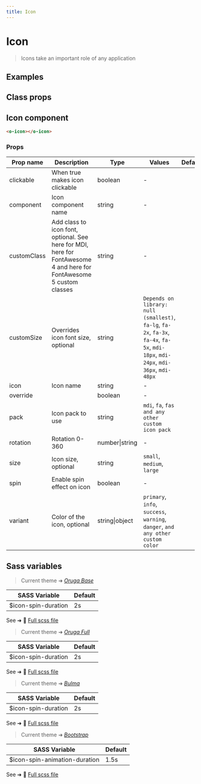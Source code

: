 ```yaml
---
title: Icon
---
```


# Icon

<div class="vp-doc">

> Icons take an important role of any application

<Carbon />
</div>

<div class="vp-example">

## Examples

<example-icon />

</div>
<div class="vp-example">

## Class props

<inspector-icon-viewer />

</div>

<div class="vp-doc">

## Icon component

```html
<o-icon></o-icon>
```

### Props

| Prop name   | Description                                                                                                          | Type           | Values                                                                                                                             | Default                                                |
| ----------- | -------------------------------------------------------------------------------------------------------------------- | -------------- | ---------------------------------------------------------------------------------------------------------------------------------- | ------------------------------------------------------ |
| clickable   | When true makes icon clickable                                                                                       | boolean        | -                                                                                                                                  | <code style='white-space: nowrap; padding: 0;'></code> |
| component   | Icon component name                                                                                                  | string         | -                                                                                                                                  | <code style='white-space: nowrap; padding: 0;'></code> |
| customClass | Add class to icon font, optional. See here for MDI, here for FontAwesome 4 and here for FontAwesome 5 custom classes | string         | -                                                                                                                                  | <code style='white-space: nowrap; padding: 0;'></code> |
| customSize  | Overrides icon font size, optional                                                                                   | string         | `Depends on library: null (smallest)`, `fa-lg`, `fa-2x`, `fa-3x`, `fa-4x`, `fa-5x`, `mdi-18px`, `mdi-24px`, `mdi-36px`, `mdi-48px` | <code style='white-space: nowrap; padding: 0;'></code> |
| icon        | Icon name                                                                                                            | string         | -                                                                                                                                  | <code style='white-space: nowrap; padding: 0;'></code> |
| override    |                                                                                                                      | boolean        | -                                                                                                                                  | <code style='white-space: nowrap; padding: 0;'></code> |
| pack        | Icon pack to use                                                                                                     | string         | `mdi`, `fa`, `fas and any other custom icon pack`                                                                                  | <code style='white-space: nowrap; padding: 0;'></code> |
| rotation    | Rotation 0-360                                                                                                       | number\|string | -                                                                                                                                  | <code style='white-space: nowrap; padding: 0;'></code> |
| size        | Icon size, optional                                                                                                  | string         | `small`, `medium`, `large`                                                                                                         | <code style='white-space: nowrap; padding: 0;'></code> |
| spin        | Enable spin effect on icon                                                                                           | boolean        | -                                                                                                                                  | <code style='white-space: nowrap; padding: 0;'></code> |
| variant     | Color of the icon, optional                                                                                          | string\|object | `primary`, `info`, `success`, `warning`, `danger`, `and any other custom color`                                                    | <code style='white-space: nowrap; padding: 0;'></code> |

</div>

<div class="vp-doc">

## Sass variables

<div class="theme-orugabase">

> Current theme ➜ _[Oruga Base](https://github.com/oruga-ui/theme-oruga)_

| SASS Variable       | Default |
| ------------------- | ------- |
| $icon-spin-duration | 2s      |

See ➜ 📄 [Full scss file](https://github.com/oruga-ui/theme-oruga/tree/main/src/assets/scss/components/_icon.scss)

</div><div class="theme-orugafull">

> Current theme ➜ _[Oruga Full](https://github.com/oruga-ui/theme-oruga)_

| SASS Variable       | Default |
| ------------------- | ------- |
| $icon-spin-duration | 2s      |

See ➜ 📄 [Full scss file](https://github.com/oruga-ui/theme-oruga/tree/main/src/assets/scss/components/_icon.scss)

</div><div class="theme-bulma">

> Current theme ➜ _[Bulma](https://github.com/oruga-ui/theme-bulma)_

| SASS Variable       | Default |
| ------------------- | ------- |
| $icon-spin-duration | 2s      |

See ➜ 📄 [Full scss file](https://github.com/oruga-ui/theme-bulma/tree/main/src/assets/scss/components/_icon.scss)

</div><div class="theme-bootstrap">

> Current theme ➜ _[Bootstrap](https://github.com/oruga-ui/theme-bootstrap)_

| SASS Variable                 | Default |
| ----------------------------- | ------- |
| $icon-spin-animation-duration | 1.5s    |

See ➜ 📄 [Full scss file](https://github.com/oruga-ui/theme-bootstrap/tree/main/src/assets/scss/components/_icon.scss)

</div>

</div>
